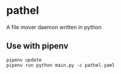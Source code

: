 # pathel
A file mover daemon written in python

## Use with pipenv
```shell
pipenv update
pipenv run python main.py -c pathel.yaml
```
